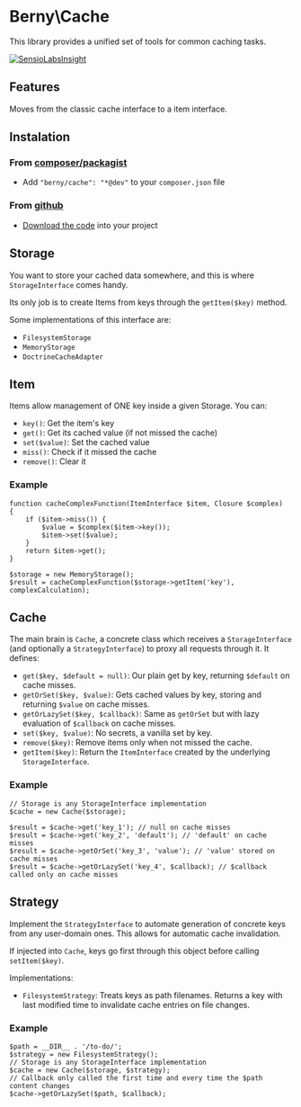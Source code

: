 Berny\Cache
===========

This library provides a unified set of tools for common caching tasks.

[![SensioLabsInsight](https://insight.sensiolabs.com/projects/119944e3-8364-4e13-86f9-c2b0ee9f5bfa/small.png)](https://insight.sensiolabs.com/projects/119944e3-8364-4e13-86f9-c2b0ee9f5bfa)

Features
--------
Moves from the classic cache interface to a item interface.

Instalation
-----------
### From [composer/packagist](https://getcomposer.org)
- Add `"berny/cache": "*@dev"` to your `composer.json` file

### From [github](https://github.com)
- [Download the code](https://github.com/xphere/Cache) into your project

Storage
-------
You want to store your cached data somewhere, and this is where `StorageInterface` comes handy.

Its only job is to create Items from keys through the `getItem($key)` method.

Some implementations of this interface are:

- `FilesystemStorage`
- `MemoryStorage`
- `DoctrineCacheAdapter`

Item
----
Items allow management of ONE key inside a given Storage. You can:

- `key()`: Get the item's key
- `get()`: Get its cached value (if not missed the cache)
- `set($value)`: Set the cached value
- `miss()`: Check if it missed the cache
- `remove()`: Clear it

### Example

    function cacheComplexFunction(ItemInterface $item, Closure $complex)
    {
        if ($item->miss()) {
            $value = $complex($item->key());
            $item->set($value);
        }
        return $item->get();
    }

    $storage = new MemoryStorage();
    $result = cacheComplexFunction($storage->getItem('key'), complexCalculation);

Cache
-----
The main brain is `Cache`, a concrete class which receives a `StorageInterface` (and optionally a `StrategyInterface`) to proxy all requests through it. It defines:

- `get($key, $default = null)`: Our plain get by key, returning `$default` on cache misses.
- `getOrSet($key, $value)`: Gets cached values by key, storing and returning `$value` on cache misses.
- `getOrLazySet($key, $callback)`: Same as `getOrSet` but with lazy evaluation of `$callback` on cache misses.
- `set($key, $value)`: No secrets, a vanilla set by key.
- `remove($key)`: Remove items only when not missed the cache.
- `getItem($key)`: Return the `ItemInterface` created by the underlying `StorageInterface`.

### Example

    // Storage is any StorageInterface implementation
    $cache = new Cache($storage);

    $result = $cache->get('key_1'); // null on cache misses
    $result = $cache->get('key_2', 'default'); // 'default' on cache misses
    $result = $cache->getOrSet('key_3', 'value'); // 'value' stored on cache misses
    $result = $cache->getOrLazySet('key_4', $callback); // $callback called only on cache misses

Strategy
--------
Implement the `StrategyInterface` to automate generation of concrete keys from any user-domain ones. This allows for automatic cache invalidation.

If injected into `Cache`, keys go first through this object before calling `setItem($key)`.

Implementations:

- `FilesystemStrategy`: Treats keys as path filenames. Returns a key with last modified time to invalidate cache entries on file changes.

### Example

    $path = __DIR__ . '/to-do/';
    $strategy = new FilesystemStrategy();
    // Storage is any StorageInterface implementation
    $cache = new Cache($storage, $strategy);
    // Callback only called the first time and every time the $path content changes
    $cache->getOrLazySet($path, $callback);
